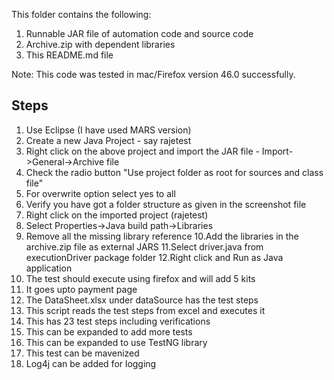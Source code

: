This folder contains the following:

1. Runnable JAR file of automation code and source code
2. Archive.zip with dependent libraries
3. This README.md file

Note: This code was tested in mac/Firefox version 46.0 successfully.

Steps
-----
1. Use Eclipse (I have used MARS version) 
2. Create a new Java Project - say rajetest
3. Right click on the above project and  import the JAR file - Import->General->Archive file 
4. Check the radio button "Use project folder as root for sources and class file"
5. For overwrite option select yes to all
6. Verify you have got a folder structure as given in the screenshot file
7. Right click on the imported project (rajetest) 
8. Select Properties->Java build path->Libraries
9. Remove all the missing library reference
10.Add the libraries in the archive.zip file as external JARS
11.Select driver.java from executionDriver package folder
12.Right click and Run as Java application
13. The test should execute using firefox and will add 5 kits 
14. It goes upto payment page
15. The DataSheet.xlsx under dataSource has the test steps
16. This script reads the test steps from excel and executes it
17. This has 23 test steps including verifications
18. This can be expanded to add more tests
19. This can be expanded to use TestNG library
20. This test can be mavenized 
21. Log4j can be added for logging  
